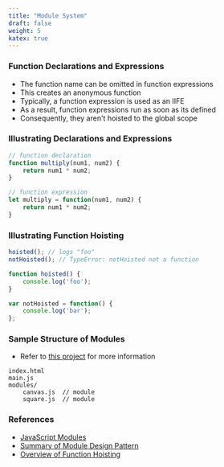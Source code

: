 ```yaml
---
title: "Module System"
draft: false
weight: 5
katex: true
---
```


### Function Declarations and Expressions
- The function name can be omitted in function expressions
- This creates an anonymous function
- Typically, a function expression is used as an IIFE
- As a result, function expressions run as soon as its defined
- Consequently, they aren't hoisted to the global scope

### Illustrating Declarations and Expressions
```js
// function declaration
function multiply(num1, num2) {
    return num1 * num2;
}

// function expression
let multiply = function(num1, num2) {
    return num1 * num2;
}
```

### Illustrating Function Hoisting
```js
hoisted(); // logs "foo"
notHoisted(); // TypeError: notHoisted not a function

function hoisted() {
    console.log('foo');
}

var notHoisted = function() {
    console.log('bar');
};
```

### Sample Structure of Modules
- Refer to [this project](https://github.com/mdn/js-examples/tree/master/modules/basic-modules) for more information

```text
index.html
main.js
modules/
    canvas.js  // module
    square.js  // module
```

### References
- [JavaScript Modules](https://developer.mozilla.org/en-US/docs/Web/JavaScript/Guide/Modules)
- [Summary of Module Design Pattern](https://stackoverflow.com/a/19801321/12777044)
- [Overview of Function Hoisting](https://developer.mozilla.org/en-US/docs/web/JavaScript/Reference/Operators/function)
